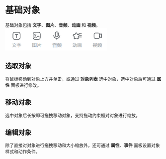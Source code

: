 # 基础对象

基础对象包括 **文字**、**图片**、**音频**、**动画** 和 **视频**。
![基础对象](img/basis.png)

## 选取对象

将鼠标移动到对象上方并单击，或通过 **对象列表** 选中对象，选中对象后可通过 **属性** 面板进行修改。

## 移动对象

选中对象后长按即可拖拽移动对象，支持拖动约束框对对象进行缩放。

## 编辑对象

除了直接对对象进行拖拽移动和大小缩放外，还可通过 **属性**、**事件** 面板设置对象样式和动作条件。

